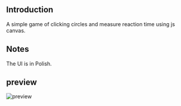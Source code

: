 ## Introduction
A simple game of clicking circles and measure reaction time using js canvas. 

## Notes
The UI is in Polish.

## preview
![preview](https://github.com/user-attachments/assets/5c3bc56d-d251-481d-bdfd-d6205c4617ef)

